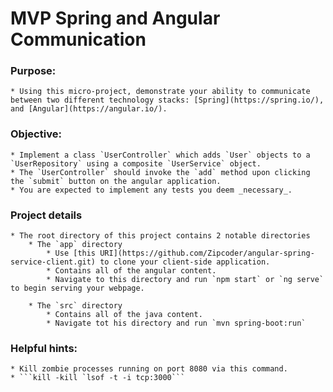 # MVP Spring and Angular Communication
### Purpose:
    * Using this micro-project, demonstrate your ability to communicate between two different technology stacks: [Spring](https://spring.io/), and [Angular](https://angular.io/).
    
### Objective:
    * Implement a class `UserController` which adds `User` objects to a `UserRepository` using a composite `UserService` object.
    * The `UserController` should invoke the `add` method upon clicking the `submit` button on the angular application.
    * You are expected to implement any tests you deem _necessary_.

### Project details
    * The root directory of this project contains 2 notable directories
        * The `app` directory
            * Use [this URI](https://github.com/Zipcoder/angular-spring-service-client.git) to clone your client-side application. 
            * Contains all of the angular content.
            * Navigate to this directory and run `npm start` or `ng serve` to begin serving your webpage.
            
        * The `src` directory
            * Contains all of the java content.
            * Navigate tot his directory and run `mvn spring-boot:run`
            
### Helpful hints:
    * Kill zombie processes running on port 8080 via this command.
    * ```kill -kill `lsof -t -i tcp:3000```